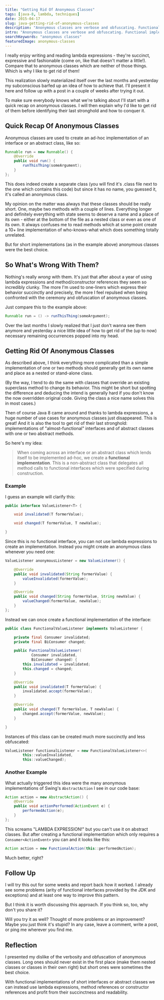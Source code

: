 ```yaml
---
title: "Getting Rid Of Anonymous Classes"
tags: [java-8, lambda, techniques]
date: 2015-04-17
slug: java-getting-rid-of-anonymous-classes
description: "Anonymous classes are verbose and obfuscating. Functional implementations can oust them from their last strongholds (mainly abstract classes)."
intro: "Anonymous classes are verbose and obfuscating. Functional implementations can oust them from their last strongholds (\"almost-functional\" interfaces and abstract classes)."
searchKeywords: "anonymous classes"
featuredImage: anonymous-classes
---
```


I really enjoy writing and reading lambda expressions - they're succinct, expressive and fashionable (come on, like that doesn't matter a little!).
Compare that to anonymous classes which are neither of those things.
Which is why I like to get rid of them!

This realization slowly materialized itself over the last months and yesterday my subconscious barfed up an idea of how to achieve that.
I'll present it here and follow up with a post in a couple of weeks after trying it out.

To make sure everybody knows what we're talking about I'll start with a quick recap on anonymous classes.
I will then explain why I'd like to get rid of them before identifying their last stronghold and how to conquer it.

## Quick Recap Of Anonymous Classes

Anonymous classes are used to create an ad-hoc implementation of an interface or an abstract class, like so:

```java
Runnable run = new Runnable() {
	@Override
	public void run() {
		runThisThing(someArgument);
	}
};
```

This does indeed create a separate class (you will find it's .class file next to the one which contains this code) but since it has no name, you guessed it, it's called an anonymous class.

My opinion on the matter was always that these classes should be really short.
One, maybe two methods with a couple of lines.
Everything longer and definitely everything with state seems to deserve a name and a place of its own - either at the bottom of the file as a nested class or even as one of its own.
It always confuses me to read methods which at some point create a 10+ line implementation of who-knows-what which does something totally unrelated.

But for short implementations (as in the example above) anonymous classes were the best choice.

## So What's Wrong With Them?

Nothing's really *wrong* with them.
It's just that after about a year of using lambda expressions and method/constructor references they seem so incredibly clunky.
The more I'm used to one-liners which express their behavior succinctly and precisely, the more I feel repulsed when being confronted with the ceremony and obfuscation of anonymous classes.

Just compare this to the example above:

```java
Runnable run = () -> runThisThing(someArgument);
```

Over the last months I slowly realized that I just don't wanna see them anymore and yesterday a nice little idea of how to get rid of the (up to now) necessary remaining occurrences popped into my head.

## Getting Rid Of Anonymous Classes

As described above, I think everything more complicated than a simple implementation of one or two methods should generally get its own name and place as a nested or stand-alone class.

(By the way, I tend to do the same with classes that override an existing superclass method to change its behavior.
This might be short but spotting the difference and deducing the intend is generally hard if you don't know the now overridden original code.
Giving the class a nice name solves this in most cases.)

Then of course Java 8 came around and thanks to lambda expressions, a huge number of use cases for anonymous classes just disappeared.
This is great!
And it is also the tool to get rid of their last stronghold: implementations of "almost-functional" interfaces and of abstract classes with one or two abstract methods.

So here's my idea:

> When coming across an interface or an abstract class which lends itself to be implemented ad-hoc, we create a **functional implementation**.
> This is a non-abstract class that delegates all method calls to functional interfaces which were specified during construction.

### Example

I guess an example will clarify this:

```java
public interface ValueListener<T> {

	void invalidated(T formerValue);

	void changed(T formerValue, T newValue);

}
```

Since this is no functional interface, you can not use lambda expressions to create an implementation.
Instead you might create an anonymous class whenever you need one:

```java
ValueListener anonymousListener = new ValueListener() {

	@Override
	public void invalidated(String formerValue) {
		valueInvalidated(formerValue);
	}

	@Override
	public void changed(String formerValue, String newValue) {
		valueChanged(formerValue, newValue);
	}
};
```

Instead we can once create a functional implementation of the interface:

```java
public class FunctionalValueListener implements ValueListener {

	private final Consumer invalidated;
	private final BiConsumer changed;

	public FunctionalValueListener(
			Consumer invalidated,
			BiConsumer changed) {
		this.invalidated = invalidated;
		this.changed = changed;
	}

	@Override
	public void invalidated(T formerValue) {
		invalidated.accept(formerValue);
	}

	@Override
	public void changed(T formerValue, T newValue) {
		changed.accept(formerValue, newValue);
	}

}
```

Instances of this class can be created much more succinctly and less obfuscated:

```java
ValueListener functionalListener = new FunctionalValueListener<>(
		this::valueInvalidated,
		this::valueChanged);
```

### Another Example

What actually triggered this idea were the many anonymous implementations of Swing's `AbstractAction` I see in our code base:

```java
Action action = new AbstractAction() {
	@Override
	public void actionPerformed(ActionEvent e) {
		performedAction(e);
	}
};
```

This screams "LAMBDA EXPRESSION!" but you can't use it on abstract classes.
But after creating a functional implementation which only requires a `Consumer<ActionEvent>` you can and it looks like this:

```java
Action action = new FunctionalAction(this::performedAction);
```

Much better, right?

## Follow Up

I will try this out for some weeks and report back how it worked.
I already see some problems (arity of functional interfaces provided by the JDK and exceptions) and at least one way to improve this pattern.

But I think it is worth discussing this approach.
If you think so, too, why don't you share it?

Will you try it as well?
Thought of more problems or an improvement?
Maybe you just think it's stupid?
In any case, leave a comment, write a post, or ping me wherever you find me.

## Reflection

I presented my dislike of the verbosity and obfuscation of anonymous classes.
Long ones should never exist in the first place (make them nested classes or classes in their own right) but short ones were sometimes the best choice.

With functional implementations of short interfaces or abstract classes we can instead use lambda expressions, method references or constructor references and profit from their succinctness and readability.
